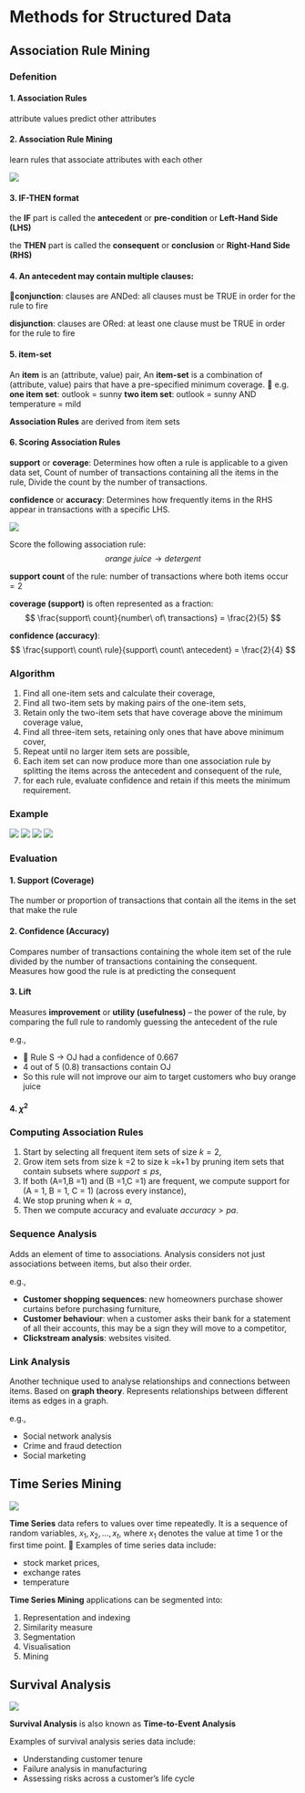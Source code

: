 # Methods for Structured Data


## Association Rule Mining

### Defenition

#### 1. Association Rules
attribute values predict other attributes

#### 2. Association Rule Mining
learn rules that associate attributes with each other

![](./images/association_rule.png)

#### 3. IF-THEN format
the **IF** part is called the **antecedent** or **pre-condition** or **Left-Hand Side (LHS)**

the **THEN** part is called the **consequent** or **conclusion** or **Right-Hand Side (RHS)**

#### 4. An antecedent may contain multiple clauses:

􏰀**conjunction**: clauses are ANDed: all clauses must be TRUE in order for the rule to fire

**disjunction**: clauses are ORed: at least one clause must be TRUE in order for the rule to fire

#### 5. item-set
An **item** is an (attribute, value) pair,
An **item-set** is a combination of (attribute, value) pairs that have a pre-specified minimum coverage.
􏰀
e.g.
**one item set**: outlook = sunny
**two item set**: outlook = sunny AND temperature = mild

**Association Rules** are derived from item sets

#### 6. Scoring Association Rules

**support** or **coverage**:
Determines how often a rule is applicable to a given data set,
Count of number of transactions containing all the items in the rule,
Divide the count by the number of transactions.

**confidence** or **accuracy**:
Determines how frequently items in the RHS appear in transactions with a specific LHS.

![](./images/association_example.png)

Score the following association rule:
$$
orange\ juice \rightarrow detergent
$$

**support count** of the rule: number of transactions where both items occur$=2$

**coverage (support)** is often represented as a fraction:
$$
\frac{support\ count}{number\ of\ transactions} = \frac{2}{5}
$$

**confidence (accuracy)**:
$$
\frac{support\ count\ rule}{support\ count\ antecedent} = \frac{2}{4}
$$

### Algorithm

1. Find all one-item sets and calculate their coverage,
2. Find all two-item sets by making pairs of the one-item sets,
3. Retain only the two-item sets that have coverage above the minimum coverage value,
4. Find all three-item sets, retaining only ones that have above minimum cover,
5. Repeat until no larger item sets are possible,
6. Each item set can now produce more than one association rule by splitting the items across the antecedent and consequent of the rule,
7. for each rule, evaluate confidence and retain if this meets the minimum requirement.

### Example

![](./images/association_algorithm1.png)
![](./images/association_algorithm2.png)
![](./images/association_algorithm3.png)
![](./images/association_algorithm4.png)



### Evaluation

#### 1. Support (Coverage)

The number or proportion of transactions that contain all the items in the set that make the rule

#### 2. Confidence (Accuracy)

Compares number of transactions containing the whole item set of the rule divided by the number of transactions containing the consequent. Measures how good the rule is at predicting the consequent

#### 3. Lift

Measures **improvement** or **utility (usefulness)** – the power of the rule, by comparing the full rule to randomly guessing the antecedent of the rule

e.g.,

- 􏰀 Rule S $\rightarrow$ OJ had a confidence of 0.667
- 4 out of 5 (0.8) transactions contain OJ
- So this rule will not improve our aim to target customers who buy orange juice

#### 4. $\chi^2$



### Computing Association Rules

1. Start by selecting all frequent item sets of size $k = 2$,
2. Grow item sets from size k =2 to size k =k+1 by pruning item sets that contain subsets where $support ≤ ps$,
3. If both (A=1,B =1) and (B =1,C =1) are frequent, we compute support for (A = 1, B = 1, C = 1) (across every instance),
4. We stop pruning when $k = a$,
5. Then we compute accuracy and evaluate $accuracy > pa$.



### Sequence Analysis

Adds an element of time to associations. Analysis considers not just associations between items, but also their order.

e.g.,

- **Customer shopping sequences**: new homeowners purchase shower curtains before purchasing furniture,
- **Customer behaviour**: when a customer asks their bank for a statement of all their accounts, this may be a sign they will move to a competitor,
- **Clickstream analysis**: websites visited.

### Link Analysis

Another technique used to analyse relationships and connections between items. Based on **graph theory**. Represents relationships between different items as edges in a graph.

e.g.,

- Social network analysis
- Crime and fraud detection
- Social marketing

## Time Series Mining

![](./images/time_series_mining.png)

**Time Series** data refers to values over time repeatedly. It is a sequence of random variables, $x_1,x_2,…,x_t$, where $x_1$ denotes the value at time 1 or the first time point.
􏰀
Examples of time series data include:

- stock market prices,
- exchange rates
- temperature

**Time Series Mining** applications can be segmented into:

1. Representation and indexing
2. Similarity measure
3. Segmentation
4. Visualisation
5. Mining



## Survival Analysis

![](./images/survival_analysis.png)

**Survival Analysis** is also known as **Time-to-Event Analysis**

Examples of survival analysis series data include:

- Understanding customer tenure
- Failure analysis in manufacturing
- Assessing risks across a customer’s life cycle
